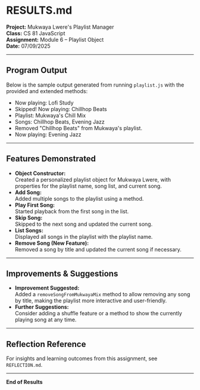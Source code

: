 # RESULTS.md

**Project:** Mukwaya Lwere's Playlist Manager  
**Class:** CS 81 JavaScript  
**Assignment:** Module 6 – Playlist Object  
**Date:** 07/09/2025

---

## Program Output

Below is the sample output generated from running `playlist.js` with the provided and extended methods:

- Now playing: Lofi Study
- Skipped! Now playing: Chillhop Beats
- Playlist: Mukwaya's Chill Mix
- Songs: Chillhop Beats, Evening Jazz
- Removed "Chillhop Beats" from Mukwaya's playlist.
- Now playing: Evening Jazz

---

## Features Demonstrated

- **Object Constructor:**  
  Created a personalized playlist object for Mukwaya Lwere, with properties for the playlist name, song list, and current song.
- **Add Song:**  
  Added multiple songs to the playlist using a method.
- **Play First Song:**  
  Started playback from the first song in the list.
- **Skip Song:**  
  Skipped to the next song and updated the current song.
- **List Songs:**  
  Displayed all songs in the playlist with the playlist name.
- **Remove Song (New Feature):**  
  Removed a song by title and updated the current song if necessary.

---

## Improvements & Suggestions

- **Improvement Suggested:**  
  Added a `removeSongFromMukwayaMix` method to allow removing any song by title, making the playlist more interactive and user-friendly.
- **Further Suggestions:**  
  Consider adding a shuffle feature or a method to show the currently playing song at any time.

---

## Reflection Reference

For insights and learning outcomes from this assignment, see `REFLECTION.md`.

---

**End of Results**
